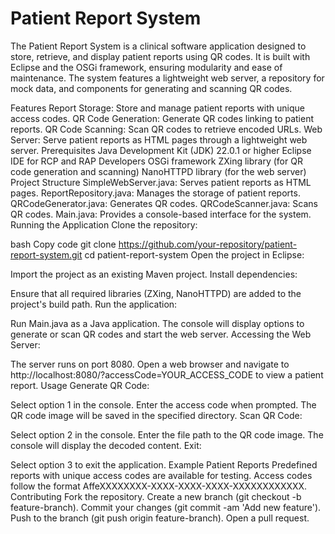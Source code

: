 # Patient Report System


The Patient Report System is a clinical software application designed to store, retrieve, and display patient reports using QR codes. It is built with Eclipse and the OSGi framework, ensuring modularity and ease of maintenance. The system features a lightweight web server, a repository for mock data, and components for generating and scanning QR codes.

Features
Report Storage: Store and manage patient reports with unique access codes.
QR Code Generation: Generate QR codes linking to patient reports.
QR Code Scanning: Scan QR codes to retrieve encoded URLs.
Web Server: Serve patient reports as HTML pages through a lightweight web server.
Prerequisites
Java Development Kit (JDK) 22.0.1 or higher
Eclipse IDE for RCP and RAP Developers
OSGi framework
ZXing library (for QR code generation and scanning)
NanoHTTPD library (for the web server)
Project Structure
SimpleWebServer.java: Serves patient reports as HTML pages.
ReportRepository.java: Manages the storage of patient reports.
QRCodeGenerator.java: Generates QR codes.
QRCodeScanner.java: Scans QR codes.
Main.java: Provides a console-based interface for the system.
Running the Application
Clone the repository:

bash
Copy code
git clone https://github.com/your-repository/patient-report-system.git
cd patient-report-system
Open the project in Eclipse:

Import the project as an existing Maven project.
Install dependencies:

Ensure that all required libraries (ZXing, NanoHTTPD) are added to the project's build path.
Run the application:

Run Main.java as a Java application.
The console will display options to generate or scan QR codes and start the web server.
Accessing the Web Server:

The server runs on port 8080. Open a web browser and navigate to http://localhost:8080/?accessCode=YOUR_ACCESS_CODE to view a patient report.
Usage
Generate QR Code:

Select option 1 in the console.
Enter the access code when prompted.
The QR code image will be saved in the specified directory.
Scan QR Code:

Select option 2 in the console.
Enter the file path to the QR code image.
The console will display the decoded content.
Exit:

Select option 3 to exit the application.
Example Patient Reports
Predefined reports with unique access codes are available for testing.
Access codes follow the format AffeXXXXXXXX-XXXX-XXXX-XXXX-XXXXXXXXXXXX.
Contributing
Fork the repository.
Create a new branch (git checkout -b feature-branch).
Commit your changes (git commit -am 'Add new feature').
Push to the branch (git push origin feature-branch).
Open a pull request.
